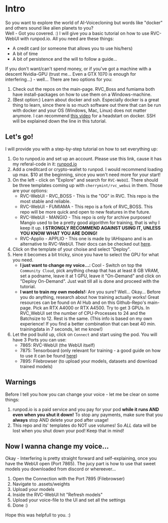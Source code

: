 # Intro
So you want to explore the world of AI-Voicecloning but words like "docker" and others sound like alien planets to you?  
Well - Got you covered. :) I will give you a basic tutorial on how to use RVC-WebUI with runpod.io. All you need are these things:  
- A credit card (or someone that allows you to use his/hers)
- A bit of time
- A bit of persistence and the will to follow a guide...

If you don't want/can't spend money, or if you've got a machine with a descent Nvidia-GPU (trust me... Even a GTX 1070 is enough for interfering...) - well... 
There are two options for you:
1. Check out the repos on the main-page. RVC_Boss and fumiama both have install-packages on how to use them on a Windows-machine.
2. (Best option:) Learn about docker and ssh. Especially docker is a great thing to learn, since there is so much software out there that can be run with docker
and your OS (Windows, Mac, Linux) does not matter anymore. I can recommend [this video](https://www.youtube.com/watch?v=94VQvRpjfO8) for a headstart on docker. SSH will be explained down the line in this tutorial.

## Let's go!
I will provide you with a step-by-step tutorial on how to set everything up:
1. Go to runpod.io and set up an account. Please use this link, cause it has my referal-code in it: [runpod.io](https://runpod.io?ref=896u3v9p)
2. Add a creditcard or crypto-wallet to runpod. I would recommend loading up max. $10 at the beginning, since you won't need more for your start!
3. On the left - click on "Explore" and search for `RVC-WebUI`. There should be three templates coming up with `cherrymint/rvc_webui` in them. Those are your options:
   - RVC-WebUI - RVC_BOSS - This is the "OG" in RVC. This repo is the most stable and reliable.
   - RVC-WebUI - FUMIAMA - This repo is a fork of RVC_BOSS. This repo will be more quick and open to new features in the future.
   - RVC-WebUI - MANGIO - This repo is only for archive purposes! Mangio used to be a pretty good algorithm for training, that is why I keep it up. **I STRONGLY RECOMMEND AGAINST USING IT, UNLESS YOU KNOW WHAT YOU ARE DOING!**
   - RVC-Applio - APPLIO - This one is made by IAHispano and is an alternative to RVC-WebUI. Their docs can be checked out [here](https://applio.org/guides).
4. Click on the template of your choise and select "Deploy".
5. Here it becomes a bit tricky, since you have to select the GPU for what you need.
   - **I just want to change my voice...:** Cool - Switch on top the `Community Cloud`, pick anything cheap that has at least 8 GB VRAM, set a podname, leave it at 1 GPU, leave it "On-Demand" and click on "Deploy On-Demand". Just wait till all is done and proceed with the tutorial.
   - **I want to train my own models!:** Are you sure? Well... Okay... Before you do anything, research about how training actually works! Great resources can be found on AI Hub and on this Github-Repo's main-page. Pick an RTX A4000 or RTX A4500. Try to get 3 GPUs. In RVC_WebUI set the number of CPU-Processes to 24 and the Batchsize to 12. Rest is the same. (This info is based on my own experience! If you find a better combination that can beat 40 min. trainingdata in 7 seconds, let me know!)
6. Let the pod build up, click on `Connect` and start using the pod. You will have 3 Ports you can use:  
   - 7865: RVC-WebUI (the WebUI itself)
   - 7875: Tensorboard (only relevant for training - a good guide on how to use it can be found [here](https://docs.aihub.wtf/rvc/resources/epochs--tensorboard/#usage-guide))
   - 7895: Filebrowser (to upload your models, datasets and download trained models)

## Warnings
Before I tell you how you can change your voice - let me be clear on some things:
1. runpod.io is a paid service and you pay for your pod **while it runs AND even when you shut it down!** To stop any payments, make sure that you **always** stop AND delete your pod after usage!
2. This repo and its' templates do NOT use volumes! So *ALL* data will be lost when you shut down your pod! Keep that in mind!

## Now I wanna change my voice...
Okay - Interfering is pretty straight forward and self-explaining, once you have the WebUI open (Port 7865). The jucy part is how to use that sweet models you downloaded from discord or whereever...  
1. Open the Connection with the Port 7895 (Filebrowser)
2. Navigate to .assets/weights
3. Upload your models
4. Inside the RVC-WebUI hit "Refresh models"
5. Upload your voice-file to the UI and set all the settings
6. Done :)

Hope this was helpfull to you. :)
